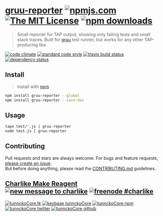 # [gruu-reporter][author-www-url] [![npmjs.com][npmjs-img]][npmjs-url] [![The MIT License][license-img]][license-url] [![npm downloads][downloads-img]][downloads-url] 

> Small reporter for TAP output, showing only failing tests and small stack traces. Built for [gruu][] test runner, but works for any other TAP-producing libs

[![code climate][codeclimate-img]][codeclimate-url] [![standard code style][standard-img]][standard-url] [![travis build status][travis-img]][travis-url] [![dependency status][david-img]][david-url]

## Install
> Install with [npm](https://www.npmjs.com/)

```sh
npm install gruu-reporter --global
npm install gruu-reporter --save-dev
```

## Usage

```sh
tape test/*.js | gruu-reporter
node test.js | gruu-reporter
```

## Contributing
Pull requests and stars are always welcome. For bugs and feature requests, [please create an issue](https://github.com/tunnckoCore/gruu-reporter/issues/new).  
But before doing anything, please read the [CONTRIBUTING.md](./CONTRIBUTING.md) guidelines.

## [Charlike Make Reagent](http://j.mp/1stW47C) [![new message to charlike][new-message-img]][new-message-url] [![freenode #charlike][freenode-img]][freenode-url]

[![tunnckoCore.tk][author-www-img]][author-www-url] [![keybase tunnckoCore][keybase-img]][keybase-url] [![tunnckoCore npm][author-npm-img]][author-npm-url] [![tunnckoCore twitter][author-twitter-img]][author-twitter-url] [![tunnckoCore github][author-github-img]][author-github-url]

[npmjs-url]: https://www.npmjs.com/package/gruu-reporter
[npmjs-img]: https://img.shields.io/npm/v/gruu-reporter.svg?label=gruu-reporter

[license-url]: https://github.com/tunnckoCore/gruu-reporter/blob/master/LICENSE
[license-img]: https://img.shields.io/npm/l/gruu-reporter.svg

[downloads-url]: https://www.npmjs.com/package/gruu-reporter
[downloads-img]: https://img.shields.io/npm/dm/gruu-reporter.svg

[codeclimate-url]: https://codeclimate.com/github/tunnckoCore/gruu-reporter
[codeclimate-img]: https://img.shields.io/codeclimate/github/tunnckoCore/gruu-reporter.svg

[travis-url]: https://travis-ci.org/tunnckoCore/gruu-reporter
[travis-img]: https://img.shields.io/travis/tunnckoCore/gruu-reporter/master.svg

[coveralls-url]: https://coveralls.io/r/tunnckoCore/gruu-reporter
[coveralls-img]: https://img.shields.io/coveralls/tunnckoCore/gruu-reporter.svg

[david-url]: https://david-dm.org/tunnckoCore/gruu-reporter
[david-img]: https://img.shields.io/david/tunnckoCore/gruu-reporter.svg

[standard-url]: https://github.com/feross/standard
[standard-img]: https://img.shields.io/badge/code%20style-standard-brightgreen.svg

[author-www-url]: http://www.tunnckocore.tk
[author-www-img]: https://img.shields.io/badge/www-tunnckocore.tk-fe7d37.svg

[keybase-url]: https://keybase.io/tunnckocore
[keybase-img]: https://img.shields.io/badge/keybase-tunnckocore-8a7967.svg

[author-npm-url]: https://www.npmjs.com/~tunnckocore
[author-npm-img]: https://img.shields.io/badge/npm-~tunnckocore-cb3837.svg

[author-twitter-url]: https://twitter.com/tunnckoCore
[author-twitter-img]: https://img.shields.io/badge/twitter-@tunnckoCore-55acee.svg

[author-github-url]: https://github.com/tunnckoCore
[author-github-img]: https://img.shields.io/badge/github-@tunnckoCore-4183c4.svg

[freenode-url]: http://webchat.freenode.net/?channels=charlike
[freenode-img]: https://img.shields.io/badge/freenode-%23charlike-5654a4.svg

[new-message-url]: https://github.com/tunnckoCore/ama
[new-message-img]: https://img.shields.io/badge/ask%20me-anything-green.svg

[gruu]: https://github.com/tunnckoCore/gruu